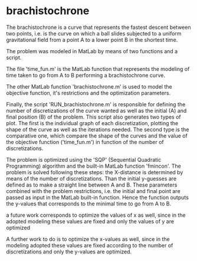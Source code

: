 # brachistochrone

The brachistochrone is a curve that represents the fastest descent between two points, i.e. is the curve on which a ball slides subjected to a uniform gravitational field from a point A to a lower point B in the shortest time.

The problem was modeled in MatLab by means of two functions and a script. 

The file 'time_fun.m' is the MatLab function that represents the modeling of time taken to go from A to B performing a brachistochrone curve. 

The other MatLab function 'brachistochrone.m' is used to model the objective function, it's restrictions and the optimization parameters. 

Finally, the script 'RUN_brachistochrone.m' is responsible for defining the number of discretizations of the curve wanted as well as the initial (A) and final position (B) of the problem. This script also generates two types of plot. The first is the individual graph of each discretization, plotting the shape of the curve as well as the iterations needed. The second type is the comparative one, which compare the shape of the curves and the value of the objective function ('time_fun.m') in function of the number of discretizations.

The problem is optimized using the 'SQP' (Sequential Quadratic Programming) algorithm and the built-in MatLab function 'fmincon'. The problem is solved following these steps: the X-distance is determined by means of the number of discretizations. Than the initial y-guesses are defined as to make a straight line between A and B. These parameters combined with the problem restrictions, i.e. the initial and final point are passed as input in the MatLab built-in function. Hence the function outputs the y-values that corresponds to the minimal time to go from A to B.

a future work corresponds to optimize the values of x as well, since in the adopted modeling these values are fixed and only the values of y are optimized

A further work to do is to optimize the x-values as well, since in the modeling adopted these values are fixed according to the number of discretizations and only the y-values are optimized.
